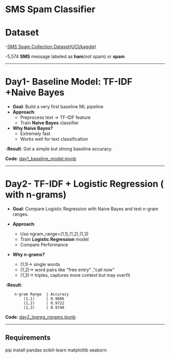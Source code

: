 # SMS Spam Classifier

# Dataset
 -[SMS Spam Collection Dataset(UCI/kaggle)](https://www.kaggle.com/datasets/uciml/sms-spam-collection-dataset)
 
 -5,574 **SMS** message labeled as **ham**(not spam) or **spam**

---

# Day1- Baseline Model: TF-IDF +Naive Bayes

- **Goal**: Build a very first baseline ML pipeline
- **Approach**:
     - Preprocess text -> TF-IDF feature
     - Train **Naive Bayes** classifier
- **Why Naive Bayes?**
     - Extremely fast
     - Works well for text classification
       
-**Result**: Got a simple but strong baseline accuracy.

**Code**: [day1_baseline_model.ipynb](https://github.com/ChanchalSaha48/SMS-Spam-Classifier/blob/main/day1_baseline_model.ipynb)


---

# Day2-  TF-IDF + Logistic Regression ( with n-grams)

- **Goal**: Compare Logistic Regression with Naive Bayes and test n-gram ranges.

- **Approach**:
     - Use ngram_range=(1,1),(1,2),(1,3)
     - Train **Logistic Regression** model
     - Compare Performance

- **Why n-grams?**
     - (1,1)-> single words
     - (1,2)-> word pairs like "free entry" ,"call now"
     - (1,3)-> triples, captures more context but may overfit

-**Result**: 

		n-gram Range  | Accuracy
		    (1,1)     | 0.9686
		    (1,2)     | 0.9722
		    (1,3)     | 0.9740  
**Code**: [day2_logreg_ngrams.ipynb](https://github.com/ChanchalSaha48/SMS-Spam-Classifier/blob/main/day_logreg_ngrams.ipynb)

---

## Requirements 

pip install pandas scikit-learn matplotlib seaborn
